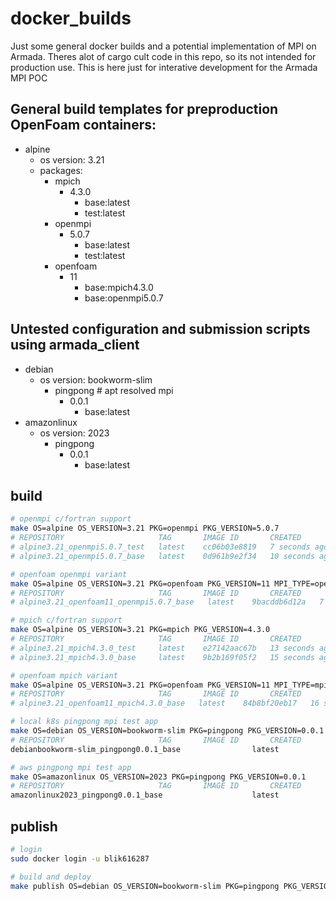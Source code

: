 # docker_builds

Just some general docker builds and a potential implementation of MPI on Armada.
Theres alot of cargo cult code in this repo, so its not intended for production use.
This is here just for interative development for the Armada MPI POC

## General build templates for preproduction OpenFoam containers:
- alpine
  - os version: 3.21
  - packages:
    - mpich
      - 4.3.0
        - base:latest
        - test:latest
    - openmpi
      - 5.0.7
        - base:latest
        - test:latest
    - openfoam
      - 11
        - base:mpich4.3.0
        - base:openmpi5.0.7

## Untested configuration and submission scripts using armada_client
- debian
  - os version: bookworm-slim
    - pingpong  # apt resolved mpi
      - 0.0.1
        - base:latest
- amazonlinux
  - os version: 2023
    - pingpong 
      - 0.0.1
        - base:latest

## build
```bash
# openmpi c/fortran support
make OS=alpine OS_VERSION=3.21 PKG=openmpi PKG_VERSION=5.0.7
# REPOSITORY                     TAG       IMAGE ID       CREATED          SIZE
# alpine3.21_openmpi5.0.7_test   latest    cc06b03e8819   7 seconds ago    499MB
# alpine3.21_openmpi5.0.7_base   latest    0d961b9e2f34   10 seconds ago   499MB

# openfoam openmpi variant
make OS=alpine OS_VERSION=3.21 PKG=openfoam PKG_VERSION=11 MPI_TYPE=openmpi MPI_VERSION=5.0.7
# REPOSITORY                     TAG       IMAGE ID       CREATED          SIZE
# alpine3.21_openfoam11_openmpi5.0.7_base   latest    9bacddb6d12a   7 seconds ago        960MB

# mpich c/fortran support
make OS=alpine OS_VERSION=3.21 PKG=mpich PKG_VERSION=4.3.0
# REPOSITORY                     TAG       IMAGE ID       CREATED          SIZE
# alpine3.21_mpich4.3.0_test     latest    e27142aac67b   13 seconds ago   446MB
# alpine3.21_mpich4.3.0_base     latest    9b2b169f05f2   15 seconds ago   446MB

# openfoam mpich variant
make OS=alpine OS_VERSION=3.21 PKG=openfoam PKG_VERSION=11 MPI_TYPE=mpich MPI_VERSION=4.3.0
# REPOSITORY                     TAG       IMAGE ID       CREATED          SIZE
# alpine3.21_openfoam11_mpich4.3.0_base   latest    84b8bf20eb17   16 seconds ago       903MB

# local k8s pingpong mpi test app
make OS=debian OS_VERSION=bookworm-slim PKG=pingpong PKG_VERSION=0.0.1
# REPOSITORY                     TAG       IMAGE ID       CREATED          SIZE
debianbookworm-slim_pingpong0.0.1_base                latest              c3b6872a7c11   17 seconds ago       533MB

# aws pingpong mpi test app
make OS=amazonlinux OS_VERSION=2023 PKG=pingpong PKG_VERSION=0.0.1
# REPOSITORY                     TAG       IMAGE ID       CREATED          SIZE
amazonlinux2023_pingpong0.0.1_base                    latest              03aa8d1c31cc   About an hour ago   900MB
```

## publish
```bash
# login
sudo docker login -u blik616287

# build and deploy
make publish OS=debian OS_VERSION=bookworm-slim PKG=pingpong PKG_VERSION=0.0.1
```
